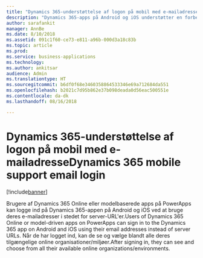 ```yaml
---
title: "Dynamics 365-understøttelse af logon på mobil med e-mailadresse"
description: "Dynamics 365-apps på Android og iOS understøtter en forbedret logonoplevelse"
author: sarafankit
manager: AnnBe
ms.date: 8/10/2018
ms.assetid: 091c1f60-ce73-e811-a96b-000d3a18c83b
ms.topic: article
ms.prod: 
ms.service: business-applications
ms.technology: 
ms.author: ankitsar
audience: Admin
ms.translationtype: HT
ms.sourcegitcommit: b6df0f68e3460358864533346e69a712684da551
ms.openlocfilehash: b2021c7d95b862e37b098deada0d56eac500551e
ms.contentlocale: da-dk
ms.lasthandoff: 08/16/2018

---
```

# <a name="dynamics-365-mobile-support-email-login"></a><span data-ttu-id="e1e51-103">Dynamics 365-understøttelse af logon på mobil med e-mailadresse</span><span class="sxs-lookup"><span data-stu-id="e1e51-103">Dynamics 365 mobile support email login</span></span>


[!include[banner](../../includes/banner.md)]

<span data-ttu-id="e1e51-104">Brugere af Dynamics 365 Online eller modelbaserede apps på PowerApps kan logge ind på Dynamics 365-appen på Android og iOS ved at bruge deres e-mailadresser i stedet for server-URL'er.</span><span class="sxs-lookup"><span data-stu-id="e1e51-104">Users of Dynamics 365 Online or model-driven apps on PowerApps can sign in to the Dynamics 365 app on Android and iOS using their email addresses instead of server URLs.</span></span> <span data-ttu-id="e1e51-105">Når de har logget ind, kan de se og vælge blandt alle deres tilgængelige online organisationer/miljøer.</span><span class="sxs-lookup"><span data-stu-id="e1e51-105">After signing in, they can see and choose from all their available online organizations/environments.</span></span>

